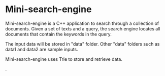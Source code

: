 # Mini-search-engine

Mini-search-engine is a C++ application to search through a collection of documents. Given a set of texts and a query, the search engine locates all documents that contain the keywords in the query.

The input data will be stored in "data" folder. Other "data" folders such as data1 and data2 are sample inputs. 

Mini-search-engine uses Trie to store and retrieve data.

.
